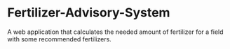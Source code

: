 # Fertilizer-Advisory-System
A web application that calculates the needed amount of fertilizer for a field with some recommended fertilizers.
